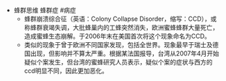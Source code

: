 - 蜂群思维  蜂群症 #病症
	- 蜂群崩溃综合征（英语：Colony Collapse Disorder，缩写：CCD），或称蜂群衰竭失调，大批蜂巢内的工蜂突然消失，欧洲蜜蜂蜂群大量死亡，造成蜜蜂生态崩解。于2006年末在美国首次将这个现象命名为CCD。
	- 类似的现象于曾于欧洲不同国家发现，包括全世界。现象最早于瑞士及德国出现，但影响并不算太严重。根据某法国报导，台湾从2007年4月开始疑似个案发生，但台湾的蜜蜂研究人员表示，疑似个案的症状与西方的ccd明显不同，因此更加恶化。